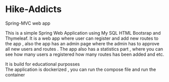 # Hike-Addicts
Spring-MVC web app 
 
 This is a simple Spring Web Application using My SQL HTML Bootsrap and Thymeleaf.
 It is a web app where user can register and add new routes to the app , also the app has an admin page where the admin has to approve all new users and routes . 
 The app also has a statistics part , where you can see how many users a registered how many routes has been added and etc.
 
 It is build for educational purposses  
The application is dockerized , you can run the compose file and run the container 

